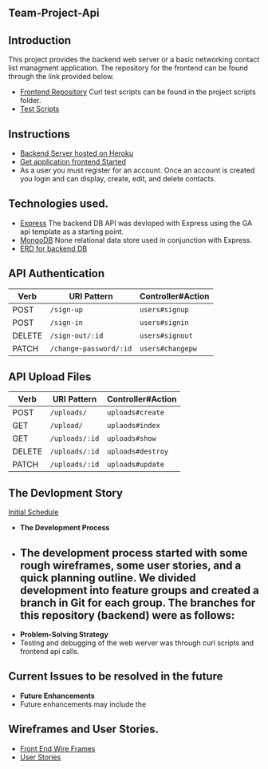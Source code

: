 ## Team-Project-Api
## Introduction
This project provides the backend web server or a basic networking contact list
managment application. The repository for the frontend can be found through the
link provided below.
- [Frontend Repository](https://github.com/SLACK-er-GDI/team-project-frontend)
Curl test scripts can be found in the project scripts folder.
- [Test Scripts](https://github.com/SLACK-er-GDI/team-project-api/tree/master/scripts)

## Instructions
- [Backend Server hosted on Heroku](https://team-project-heroku.herokuapp.com/)
- [Get application frontend Started](https://github.com/SLACK-er-GDI/team-project-frontend)
- As a user you must register for an account. Once an account is created you
  login and can display, create, edit, and delete contacts.

## Technologies used.
- [Express](http://expressjs.com/en/api.html)
  The backend DB API was devloped with Express using the GA api template as a starting
  point.
- [MongoDB](https://www.mongodb.com/)
  None relational data store used in conjunction with Express.
- [ERD for backend DB](https://imgur.com/I5NgK1z)

## API Authentication
| Verb   | URI Pattern            | Controller#Action |
|--------|------------------------|-------------------|
| POST   | `/sign-up`             | `users#signup`    |
| POST   | `/sign-in`             | `users#signin`    |
| DELETE | `/sign-out/:id`        | `users#signout`   |
| PATCH  | `/change-password/:id` | `users#changepw`  |

## API Upload Files
| Verb   | URI Pattern      | Controller#Action |
|--------|------------------|-------------------|
| POST   | `/uploads/`      | `uploads#create`  |
| GET    | `/upload/`       | `uplaods#index`   |
| GET    | `/uploads/:id`   | `uploads#show`    |
| DELETE | `/uploads/:id`   | `uploads#destroy` |
| PATCH  | `/uploads/:id`   | `uploads#update`  |

## The Devlopment Story
[Initial Schedule](https://github.com/ajackson57/aj-networking-contacts-frontend/blob/master/Schedule.pdf)
 - **The Development Process**
 - The development process started with some rough wireframes, some user
   stories, and a quick planning outline. We divided development into feature
   groups and created a branch in Git for each group. The branches for this
   repository (backend) were as follows:
     -
 - **Problem-Solving Strategy**
 - Testing and debugging of the web werver was through curl scripts and frontend
   api calls.

## Current Issues to be resolved in the future
- **Future Enhancements**
- Future enhancements may include the

## Wireframes and User Stories.
- [Front End Wire Frames](https://github.com/SLACK-er-GDI/team-project-frontend/blob/master/wireframes/network-wireframe.pdf)
- [User Stories](https://github.com/SLACK-er-GDI/team-project-frontend/blob/master/user-stories.md)
